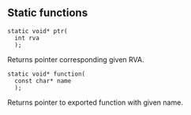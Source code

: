 ## Static functions ##
```
static void* ptr(
  int rva
  );
```
Returns pointer corresponding given RVA.

```
static void* function(
  const char* name
  );
```
Returns pointer to exported function with given name.